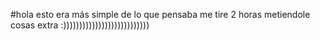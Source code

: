 #hola esto era más simple de lo que pensaba me tire 2 horas metiendole cosas extra :)))))))))))))))))))))))))))
